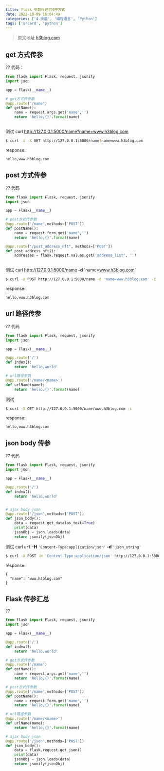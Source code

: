 ```yaml
---
title: flask 参数传递的4种方式
date: 2022-10-09 16:04:49
categories: ['4.技能', '编程语言', 'Python']
tags: ['srcard', 'python']
---
```



> 原文地址 [h3blog.com](http://h3blog.com/article/flask-params/)

##  get 方式传参
??
代码：
```python
from flask import Flask, request, jsonify
import json

app = Flask(__name__)

# get方式传参数
@app.route('/name')
def getName():
    name = request.args.get('name','')
    return 'hello,{}'.format(name)
    
```
测试
curl http://127.0.0.1:5000/name?name=www.h3blog.com
```sh
$ curl -i -X GET http://127.0.0.1:5000/name?name=www.h3blog.com
```
  
response:
```
hello,www.h3blog.com
```
<!--SR:!2022-11-24,51,250-->

##  post 方式传参
??
代码
```python
from flask import Flask, request, jsonify
import json

app = Flask(__name__)

# post方式传参数
@app.route('/name',methods=['POST'])
def postName():
    name = request.form.get('name','')
    return 'hello,{}'.format(name)

@app.route("/post_address_nft", methods=['POST'])  
def post_address_nft():  
	addresses = flask.request.values.get('address_list', '')
	
```
测试
curl http://127.0.0.1:5000/name **-d** 'name=www.h3blog.com'
```sh
$ curl -X POST http://127.0.0.1:5000/name -d 'name=www.h3blog.com' -i
```
  
response:
```
hello,www.h3blog.com
```
<!--SR:!2022-11-28,54,250-->

##  url 路径传参
??
代码
```python
from flask import Flask, request, jsonify
import json

app = Flask(__name__)

@app.route('/')
def index():
    return 'hello,world'

# url路径参数
@app.route('/name/<name>')
def urlName(name):
    return 'hello,{}'.format(name)
```
测试
```sh
$ curl -X GET http://127.0.0.1:5000/name/www.h3blog.com -i
```
  
response:
```
hello,www.h3blog.com
```
<!--SR:!2022-11-14,42,250-->

##  json body 传参
??
代码
```python
from flask import Flask, request, jsonify
import json

app = Flask(__name__)

@app.route('/')
def index():
    return 'hello,world'


# ajax body json
@app.route('/json',methods=['POST'])
def json_body():
    data = request.get_data(as_text=True)
    print(data)
    jsonObj = json.loads(data)
    return jsonify(jsonObj)
```
测试
curl `url` **-H** `'Content-Type:application/json'` **-d** `'json_string'`
```sh
$ curl -X POST -H 'Content-Type:application/json' http://127.0.0.1:5000/json -d '{"name":"www.h3blog.com"}' -i
```
  
response:
```
{
  "name": "www.h3blog.com"
}
```
<!--SR:!2022-11-28,54,250-->

## Flask 传参汇总
??
```python
from flask import Flask, request, jsonify
import json

app = Flask(__name__)

@app.route('/')
def index():
    return 'hello,world'

# get方式传参数
@app.route('/name')
def getName():
    name = request.args.get('name','')
    return 'hello,{}'.format(name)

# post方式传参数
@app.route('/name',methods=['POST'])
def postName():
    name = request.form.get('name','')
    return 'hello,{}'.format(name)

# url路径参数
@app.route('/name/<name>')
def urlName(name):
    return 'hello,{}'.format(name)

# ajax body json
@app.route('/json',methods=['POST'])
def json_body():
    data = flask.request.get_json()
    print(data)
    jsonObj = json.loads(data)
    return jsonify(jsonObj)
```
<!--SR:!2022-11-28,54,250-->
